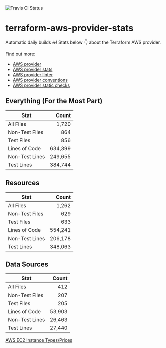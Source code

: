 ![Travis CI Status](https://travis-ci.org/YakDriver/terraform-aws-provider-stats.svg?branch=main)
# terraform-aws-provider-stats

Automatic daily builds :coffee:! Stats below :point_down: about the Terraform AWS provider.

Find out more:
* [AWS provider](https://github.com/terraform-providers/terraform-provider-aws)
* [AWS provider stats](https://github.com/YakDriver/terraform-aws-provider-stats)
* [AWS provider linter](https://github.com/terraform-providers/terraform-provider-aws/tree/master/awsproviderlint)
* [AWS provider conventions](https://github.com/YakDriver/terraform-aws-conventions)
* [AWS provider static checks](https://github.com/YakDriver/terraform-aws-provider-static-checks)



## Everything (For the Most Part)

|  Stat  |  Count  |
| ------------- | -------------: |
|  All Files  |  1,720  |
|  Non-Test Files  |  864  |
|  Test Files  |  856  |
|  Lines of Code  |  634,399  |
|  Non-Test Lines  |  249,655  |
|  Test Lines  |  384,744  |



## Resources

|  Stat  |  Count  |
| ------------- | -------------: |
|  All Files  |  1,262  |
|  Non-Test Files  |  629  |
|  Test Files  |  633  |
|  Lines of Code  |  554,241  |
|  Non-Test Lines  |  206,178  |
|  Test Lines  |  348,063  |



## Data Sources

|  Stat  |  Count  |
| ------------- | -------------: |
|  All Files  |  412  |
|  Non-Test Files  |  207  |
|  Test Files  |  205  |
|  Lines of Code  |  53,903  |
|  Non-Test Lines  |  26,463  |
|  Test Lines  |  27,440  |




[AWS EC2 Instance Types/Prices](https://github.com/YakDriver/aws-ec2-instance-types)
